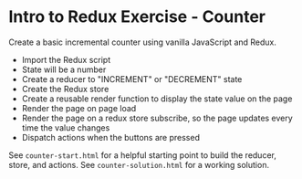 # Intro to Redux Exercise - Counter

Create a basic incremental counter using vanilla JavaScript and Redux.

- Import the Redux script
- State will be a number
- Create a reducer to "INCREMENT" or "DECREMENT" state
- Create the Redux store
- Create a reusable render function to display the state value on the page
- Render the page on page load
- Render the page on a redux store subscribe, so the page updates every time the value changes
- Dispatch actions when the buttons are pressed

See `counter-start.html` for a helpful starting point to build the reducer, store, and actions. See `counter-solution.html` for a working solution.
